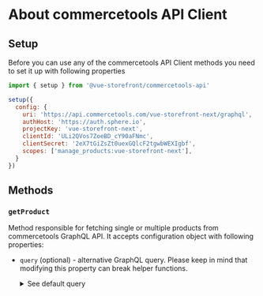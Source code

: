 
# About commercetools API Client

<!-- description of used technologies, purpose etc -->

## Setup

Before you can use any of the commercetools API Client methods you need to set it up with following properties

```javascript
import { setup } from '@vue-storefront/commercetools-api'

setup({
  config: {
    uri: 'https://api.commercetools.com/vue-storefront-next/graphql',
    authHost: 'https://auth.sphere.io',
    projectKey: 'vue-storefront-next',
    clientId: 'ULi2QVos7ZoeBD_cY90aFNmc',
    clientSecret: '2eX7tGiZsZt0uexGQlcF2tgwbWEXIgbf',
    scopes: ['manage_products:vue-storefront-next'],
  }
})
```

## Methods

### `getProduct`

Method responsible for fetching single or multiple products from commercetools GraphQL API. It accepts configuration object with following properties:

- `query` (optional) - alternative GraphQL query. Please keep in mind that modifying this property can break helper functions.
  <details>
  <summary>See default query</summary>
  <p>
  ```
  fragment Images on ProductVariant {
    images {
      url
      label
    }
  }

  fragment Price on ProductVariant {
    price(currency: $currency) {
      value {
        type
        currencyCode
        centAmount
        fractionDigits
      }
    }
  }

  fragment DefaultVariant on ProductVariant {
    sku
    ...Images
    ...Price
  }

  query products(
    $where: String
    $sort: [String!]
    $limit: Int
    $offset: Int
    $skus: [String!]
    $locale: Locale
    $currency: Currency!
  ) {
    products(where: $where, sort: $sort, limit: $limit, offset: $offset, skus: $skus) {
      offset
      count
      total
      results {
        id
        masterData {
          current {
            name(locale: $locale)
            metaTitle(locale: $locale)
            metaKeywords(locale: $locale)
            metaDescription(locale: $locale)
            allVariants {
              ...DefaultVariant
            }
            masterVariant {
              ...DefaultVariant
            }
          }
        }
      }
    }
  }
  ```

  </p>
  </details>  

